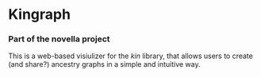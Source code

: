 # Kingraph
### Part of the novella project
This is a web-based visiulizer for the *kin* library, that allows users to create (and share?) ancestry graphs in a simple and intuitive way.